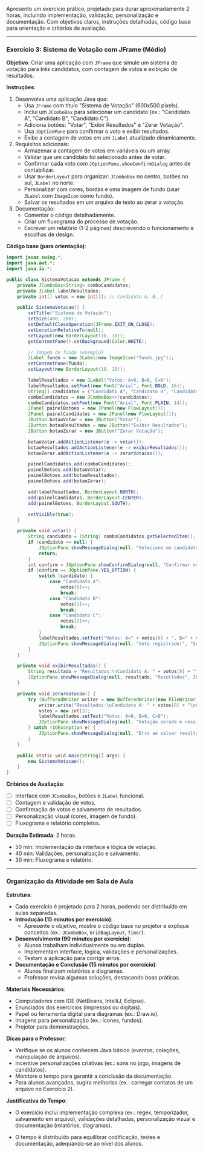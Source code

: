 Apresento um exercício prático, projetado para durar aproximadamente 2 horas, incluindo implementação, validação, personalização e documentação. Com objetivos claros, instruções detalhadas, código base para orientação e critérios de avaliação.

---

### **Exercício 3: Sistema de Votação com JFrame (Médio)**

**Objetivo**: Criar uma aplicação com `JFrame` que simule um sistema de votação para três candidatos, com contagem de votos e exibição de resultados.

**Instruções**:
1. Desenvolva uma aplicação Java que:
   - Usa `JFrame` com título "Sistema de Votação" (600x500 pixels).
   - Inclui um `JComboBox` para selecionar um candidato (ex.: "Candidato A", "Candidato B", "Candidato C").
   - Adiciona botões: "Votar", "Exibir Resultados" e "Zerar Votação".
   - Usa `JOptionPane` para confirmar o voto e exibir resultados.
   - Exibe a contagem de votos em um `JLabel` atualizado dinamicamente.
2. Requisitos adicionais:
   - Armazenar a contagem de votos em variáveis ou um array.
   - Validar que um candidato foi selecionado antes de votar.
   - Confirmar cada voto com `JOptionPane.showConfirmDialog` antes de contabilizar.
   - Usar `BorderLayout` para organizar: `JComboBox` no centro, botões no sul, `JLabel` no norte.
   - Personalizar com cores, bordas e uma imagem de fundo (usar `JLabel` com `ImageIcon` como fundo).
   - Salvar os resultados em um arquivo de texto ao zerar a votação.
3. Documentação:
   - Comentar o código detalhadamente.
   - Criar um fluxograma do processo de votação.
   - Escrever um relatório (1-2 páginas) descrevendo o funcionamento e escolhas de design.

**Código base (para orientação)**:
```java
import javax.swing.*;
import java.awt.*;
import java.io.*;

public class SistemaVotacao extends JFrame {
    private JComboBox<String> comboCandidatos;
    private JLabel labelResultados;
    private int[] votos = new int[3]; // Candidato A, B, C

    public SistemaVotacao() {
        setTitle("Sistema de Votação");
        setSize(400, 200);
        setDefaultCloseOperation(JFrame.EXIT_ON_CLOSE);
        setLocationRelativeTo(null);
        setLayout(new BorderLayout(10, 10));
        getContentPane().setBackground(Color.WHITE);

        // Imagem de fundo (exemplo)
        JLabel fundo = new JLabel(new ImageIcon("fundo.jpg"));
        setContentPane(fundo);
        setLayout(new BorderLayout(10, 10));

        labelResultados = new JLabel("Votos: A=0, B=0, C=0");
        labelResultados.setFont(new Font("Arial", Font.BOLD, 16));
        String[] candidatos = {"Candidato A", "Candidato B", "Candidato C"};
        comboCandidatos = new JComboBox<>(candidatos);
        comboCandidatos.setFont(new Font("Arial", Font.PLAIN, 14));
        JPanel painelBotoes = new JPanel(new FlowLayout());
        JPanel painelCandidatos = new JPanel(new FlowLayout());
        JButton botaoVotar = new JButton("Votar");
        JButton botaoResultados = new JButton("Exibir Resultados");
        JButton botaoZerar = new JButton("Zerar Votação");

        botaoVotar.addActionListener(e -> votar());
        botaoResultados.addActionListener(e -> exibirResultados());
        botaoZerar.addActionListener(e -> zerarVotacao());

        painelCandidatos.add(comboCandidatos);
        painelBotoes.add(botaoVotar);
        painelBotoes.add(botaoResultados);
        painelBotoes.add(botaoZerar);

        add(labelResultados, BorderLayout.NORTH);
        add(painelCandidatos, BorderLayout.CENTER);
        add(painelBotoes, BorderLayout.SOUTH);

        setVisible(true);
    }

    private void votar() {
        String candidato = (String) comboCandidatos.getSelectedItem();
        if (candidato == null) {
            JOptionPane.showMessageDialog(null, "Selecione um candidato!", "Erro", JOptionPane.ERROR_MESSAGE);
            return;
        }
        int confirm = JOptionPane.showConfirmDialog(null, "Confirmar voto em " + candidato + "?", "Confirmação", JOptionPane.YES_NO_OPTION);
        if (confirm == JOptionPane.YES_OPTION) {
            switch (candidato) {
                case "Candidato A":
                    votos[0]++;
                    break;
                case "Candidato B":
                    votos[1]++;
                    break;
                case "Candidato C":
                    votos[2]++;
                    break;
            }
            labelResultados.setText("Votos: A=" + votos[0] + ", B=" + votos[1] + ", C=" + votos[2]);
            JOptionPane.showMessageDialog(null, "Voto registrado!", "Sucesso", JOptionPane.INFORMATION_MESSAGE);
        }
    }

    private void exibirResultados() {
        String resultado = "Resultados:\nCandidato A: " + votos[0] + "\nCandidato B: " + votos[1] + "\nCandidato C: " + votos[2];
        JOptionPane.showMessageDialog(null, resultado, "Resultados", JOptionPane.INFORMATION_MESSAGE);
    }

    private void zerarVotacao() {
        try (BufferedWriter writer = new BufferedWriter(new FileWriter("resultados_votacao.txt"))) {
            writer.write("Resultados:\nCandidato A: " + votos[0] + "\nCandidato B: " + votos[1] + "\nCandidato C: " + votos[2]);
            votos = new int[3];
            labelResultados.setText("Votos: A=0, B=0, C=0");
            JOptionPane.showMessageDialog(null, "Votação zerada e resultados salvos!", "Sucesso", JOptionPane.INFORMATION_MESSAGE);
        } catch (IOException e) {
            JOptionPane.showMessageDialog(null, "Erro ao salvar resultados!", "Erro", JOptionPane.ERROR_MESSAGE);
        }
    }

    public static void main(String[] args) {
        new SistemaVotacao();
    }
}
```

**Critérios de Avaliação**:
- [ ] Interface com `JComboBox`, botões e `JLabel` funcional.
- [ ] Contagem e validação de votos.
- [ ] Confirmação de votos e salvamento de resultados.
- [ ] Personalização visual (cores, imagem de fundo).
- [ ] Fluxograma e relatório completos.

**Duração Estimada**: 2 horas.
- 50 min: Implementação da interface e lógica de votação.
- 40 min: Validações, personalização e salvamento.
- 30 min: Fluxograma e relatório.

---

### **Organização da Atividade em Sala de Aula**

**Estrutura**:
- Cada exercício é projetado para 2 horas, podendo ser distribuído em aulas separadas.
- **Introdução (15 minutos por exercício)**:
  - Apresente o objetivo, mostre o código base no projetor e explique conceitos (ex.: `JComboBox`, `GridBagLayout`, `Timer`).
- **Desenvolvimento (90 minutos por exercício)**:
  - Alunos trabalham individualmente ou em duplas.
  - Implementam interface, lógica, validações e personalizações.
  - Testam a aplicação para corrigir erros.
- **Documentação e Conclusão (15 minutos por exercício)**:
  - Alunos finalizam relatórios e diagramas.
  - Professor revisa algumas soluções, destacando boas práticas.

**Materiais Necessários**:
- Computadores com IDE (NetBeans, IntelliJ, Eclipse).
- Enunciados dos exercícios (impressos ou digitais).
- Papel ou ferramenta digital para diagramas (ex.: Draw.io).
- Imagens para personalização (ex.: ícones, fundos).
- Projetor para demonstrações.

**Dicas para o Professor**:
- Verifique se os alunos conhecem Java básico (eventos, coleções, manipulação de arquivos).
- Incentive personalizações criativas (ex.: sons no jogo, imagens de candidatos).
- Monitore o tempo para garantir a conclusão da documentação.
- Para alunos avançados, sugira melhorias (ex.: carregar contatos de um arquivo no Exercício 2).

**Justificativa do Tempo**:
- O exercício inclui implementação complexa (ex.: regex, temporizador, salvamento em arquivo), validações detalhadas, personalização visual e documentação (relatórios, diagramas).

- O tempo é distribuído para equilibrar codificação, testes e documentação, adequando-se ao nível dos alunos.



